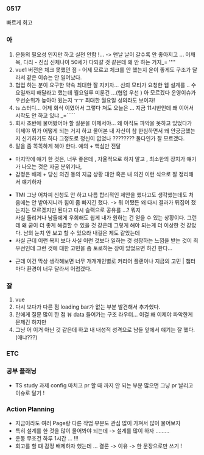 ### 0517

빠르게 회고 

### 아
1. 운동의 필요성 인지만 하고 실천 안함 !... -> 맨날 날이 갈수록 안 좋아지고 ... 
어깨 목, 다리 - 진심 신체나이 50세가 다되갈 것 같은데 왜 안 하는 거지_= ''''  
2. vue1 버전은 체크 못했던 점 - 어제 모르고 체크를 안 했는지 운이 좋게도 구조가 달라서 같은 이슈는 안 일어났다. 
3. 협업 하는 분이 요구한 약속 최대한 잘 지키자... 신뢰 모티가 요청한 웹 설계를 .. 수요일까지 해달라고 했는데 월요일루 미룬건 ...(협업 우선 ) 
아 모르겠다 운영이슈가 우선순위가 높아야 됬는지 ㅜㅜ 최대한 월요일 성의라도 보이자!   
4. ts 스터디... 어제 회식 이였어서 그렇다 쳐도 오늘은 ... 지금 11시반인데 왜 이어서 시작도 안 하고 있냐 _=````` 
5. 회사 초반에 물어봤어야 할 질문을 이제서야... 왜 아직도 파악을 못하고 있었다가 이제야 뭐가 어떻게 되는 거지 하고 
물어본 내 자신이 참 한심하면서 왜 안궁금했는지 신기하기도 하다  그정도로 정신이 없었나 ???????? 둘다인가 잘 모르겠다.
6. 말을 좀 똑똑하게 해야 한다. 예의 + 핵심만 전달 
- 마지막에 얘기 한 것은, 너무 좋은데 , 자율적으로 하지 말고 , 최소한의 장치가 얘기가 나오는 것은 자굼 분위기나, 
- 감정은 배제 + 당신 의견 동의 지금 상황  대안 혹은 내 의견 이런 식으로 잘 정리해서 얘기하자  


* TMI 
그냥 어차피 신청도 안 하고 나름 합리적인 제안을 했다고도 생각했는데도  처음에는 안 받아지니까 힘이 좀 빠지긴 했다. -> 
뭐 어쨌든 왜 다시 결과가 뒤집어 졌는지는 모르겠지만 된다고 다시 슬랙으로 공유를 ...? 뭐지  
사실 돌리거나 남들에게 우회해도 쉽게 내가 원하는 건 얻을 수 있는 상황이다. 그런데 왜 굳이 더 좋게 해결할 수 있을 것 같은데 
그렇게 해야 되는게 더 이상한 것 같았다. 남의 눈치 안 보고 할 수 있으라 내걸은 제도 같았는데
* 사실 근데 이런 복지 보다 사실 이런 것보다 일하는 것 성장하는 느낌을 받는 것이 최우선인데 
그런 것에 대한 고민을 좀 토로하는 장이 있었으면 하긴 한다...
- 근데 이건  막상 생각해보면 너무 개개개인별로 커리어 플랜이나 지금의 고민 | 챕터마다 환경이 너무 달라서 어렵겠다.
   

### 잘
1. vue 
2. 다시 보다가 다른 점 loading bar가 없는 부분 발견해서 추가했다. 
3. 란에게 질문 많이 한 점  뷰 data 들어가는 구조 라우터... 이걸 왜 이제야 파악한게 문제긴 하지만
4. 그냥 어 이거 아닌 것 같은데 하고 내 내성적 성격으로 남들 앞에서 얘기는 잘 했다. (애냐???) 

### ETC 



###  공부 플래닝 

* TS study 과제 config 마치고 pr 할 때 까지 안 되는 부분 많으면 그냥 pr 날리고 이슈로 달기 ! 


### Action Planning

* 지금이라도 여러 Page랑 다른 작업 부분도 관심 많이 가져서 많이 물어보자 
* 특히 설계를 한 것을 많이 물어봐야 되는데 -> 설계를 많이 하자 ......... 
* 운동 무조건 하루 1시간 ... !!!
* 회고를 할 떄 감정 배제하자 했는데 ... 결론 -> 이유 -> 한 문장으로만 쓰기 ! 



